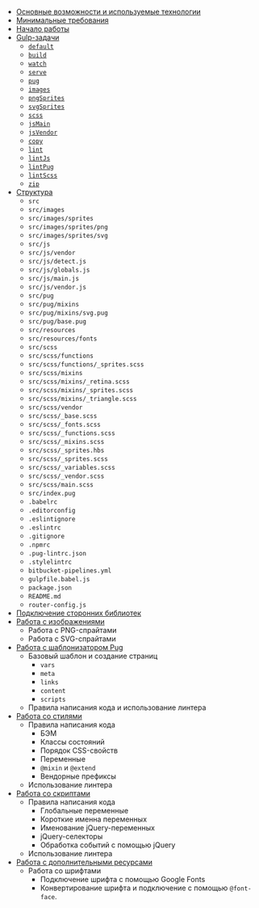 * [Основные возможности и используемые технологии](docs/01_technologies.md)
* [Минимальные требования](docs/02_requirements.md)
* [Начало работы](docs/03_installation.md)
* [Gulp-задачи](docs/04_tasks.md)
	* [`default`](docs/04_tasks.md#default)
	* [`build`](docs/04_tasks.md#build)
	* [`watch`](docs/04_tasks.md#watch)
	* [`serve`](docs/04_tasks.md#serve)
	* [`pug`](docs/04_tasks.md#pug)
	* [`images`](docs/04_tasks.md#images)
	* [`pngSprites`](docs/04_tasks.md#pngSprites)
	* [`svgSprites`](docs/04_tasks.md#svgSprites)
	* [`scss`](docs/04_tasks.md#scss)
	* [`jsMain`](docs/04_tasks.md#jsMain)
	* [`jsVendor`](docs/04_tasks.md#jsVendor)
	* [`copy`](docs/04_tasks.md#copy)
	* [`lint`](docs/04_tasks.md#lint)
	* [`lintJs`](docs/04_tasks.md#lintJs)
	* [`lintPug`](docs/04_tasks.md#lintPug)
	* [`lintScss`](docs/04_tasks.md#lintScss)
	* [`zip`](docs/04_tasks.md#zip)
* [Структура](docs/05_structure.md)
	* `src`
	* `src/images`
	* `src/images/sprites`
	* `src/images/sprites/png`
	* `src/images/sprites/svg`
	* `src/js`
	* `src/js/vendor`
	* `src/js/detect.js`
	* `src/js/globals.js`
	* `src/js/main.js`
	* `src/js/vendor.js`
	* `src/pug`
	* `src/pug/mixins`
	* `src/pug/mixins/svg.pug`
	* `src/pug/base.pug`
	* `src/resources`
	* `src/resources/fonts`
	* `src/scss`
	* `src/scss/functions`
	* `src/scss/functions/_sprites.scss`
	* `src/scss/mixins`
	* `src/scss/mixins/_retina.scss`
	* `src/scss/mixins/_sprites.scss`
	* `src/scss/mixins/_triangle.scss`
	* `src/scss/vendor`
	* `src/scss/_base.scss`
	* `src/scss/_fonts.scss`
	* `src/scss/_functions.scss`
	* `src/scss/_mixins.scss`
	* `src/scss/_sprites.hbs`
	* `src/scss/_sprites.scss`
	* `src/scss/_variables.scss`
	* `src/scss/_vendor.scss`
	* `src/scss/main.scss`
	* `src/index.pug`
	* `.babelrc`
	* `.editorconfig`
	* `.eslintignore`
	* `.eslintrc`
	* `.gitignore`
	* `.npmrc`
	* `.pug-lintrc.json`
	* `.stylelintrc`
	* `bitbucket-pipelines.yml`
	* `gulpfile.babel.js`
	* `package.json`
	* `README.md`
	* `router-config.js`
* [Подключение сторонних библиотек](docs/06_libraries.md)
* [Работа с изображениями](docs/07_images.md)
	* Работа с PNG-спрайтами
	* Работа с SVG-спрайтами
* [Работа с шаблонизатором Pug](docs/08_templates.md)
	* Базовый шаблон и создание страниц
		* `vars`
		* `meta`
		* `links`
		* `content`
		* `scripts`
	* Правила написания кода и использование линтера
* [Работа со стилями](docs/09_styles.md)
	* Правила написания кода
		* БЭМ
		* Классы состояний
		* Порядок CSS-свойств
		* Переменные
		* `@mixin` и `@extend`
		* Вендорные префиксы
	* Использование линтера
* [Работа со скриптами](docs/10_scripts.md)
	* Правила написания кода
		* Глобальные переменные
		* Короткие именна переменных
		* Именование jQuery-переменных
		* jQuery-селекторы
		* Обработка событий с помощью jQuery
	* Использование линтера
* [Работа с дополнительными ресурсами](docs/11_resources.md)
	* Работа со шрифтами
		* Подключение шрифта с помощью Google Fonts
		* Конвертирование шрифта и подключение с помощью `@font-face`.
